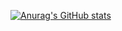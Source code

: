 [![Anurag's GitHub stats](https://github-readme-stats.vercel.app/api?username=debarshiray)](https://github.com/anuraghazra/github-readme-stats)
